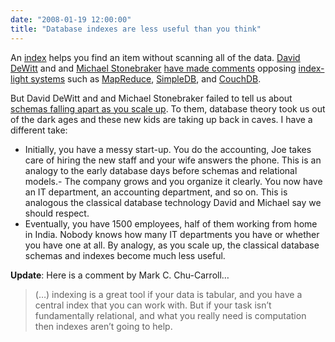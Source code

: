 ```yaml
---
date: "2008-01-19 12:00:00"
title: "Database indexes are less useful than you think"
---
```




An [index](https://en.wikipedia.org/wiki/Index_%28information_technology%29) helps you find an item without scanning all of the data. [David DeWitt](https://en.wikipedia.org/wiki/David_DeWitt) and and [Michael Stonebraker](https://en.wikipedia.org/wiki/Michael_Stonebraker) [have made comments](http://www.databasecolumn.com/2008/01/mapreduce-a-major-step-back.html) opposing [index-light systems](http://www.monash.com/whitepapers.html) such as [MapReduce](https://en.wikipedia.org/wiki/MapReduce), [SimpleDB](https://en.wikipedia.org/wiki/SimpleDB), and [CouchDB](https://en.wikipedia.org/wiki/CouchDB).

But David DeWitt and and Michael Stonebraker failed to tell us about [schemas falling apart as you scale up](http://www.intertwingly.net/blog/2007/09/12/Dare-Takes-a-Look-at-CouchDB). To them, database theory took us out of the dark ages and these new kids are taking up back in caves. I have a different take:

- Initially, you have a messy start-up. You do the accounting, Joe takes care of hiring the new staff and your wife answers the phone. This is an analogy to the early database days before schemas and relational models.- The company grows and you organize it clearly. You now have an IT department, an accounting department, and so on. This is analogous the classical database technology David and Michael say we should respect.
- Eventually, you have 1500 employees, half of them working from home in India. Nobody knows how many IT departments you have or whether you have one at all. By analogy, as you scale up, the classical database schemas and indexes become much less useful.


__Update__: Here is a comment by Mark C. Chu-Carroll&hellip;

> (&hellip;) indexing is a great tool if your data is tabular, and you have a central index that you can work with. But if your task isn&rsquo;t fundamentally relational, and what you really need is computation then indexes aren&rsquo;t going to help.



